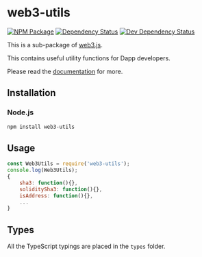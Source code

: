 # web3-utils

[![NPM Package][npm-image]][npm-url] [![Dependency Status][deps-image]][deps-url] [![Dev Dependency Status][deps-dev-image]][deps-dev-url]

This is a sub-package of [web3.js][repo].

This contains useful utility functions for Dapp developers.

Please read the [documentation][docs] for more.

## Installation

### Node.js

```bash
npm install web3-utils
```

## Usage

```js
const Web3Utils = require('web3-utils');
console.log(Web3Utils);
{
    sha3: function(){},
    soliditySha3: function(){},
    isAddress: function(){},
    ...
}
```

## Types

All the TypeScript typings are placed in the `types` folder.

[docs]: http://web3js.readthedocs.io/en/1.0/
[repo]: https://github.com/XinFinOrg/XDC3
[npm-image]: https://img.shields.io/npm/v/web3-utils.svg
[npm-url]: https://npmjs.org/package/web3-utils
[deps-image]: https://david-dm.org/ethereum/web3.js/1.x/status.svg?path=packages/web3-utils
[deps-url]: https://david-dm.org/ethereum/web3.js/1.x?path=packages/web3-utils
[deps-dev-image]: https://david-dm.org/ethereum/web3.js/1.x/dev-status.svg?path=packages/web3-utils
[deps-dev-url]: https://david-dm.org/ethereum/web3.js/1.x?type=dev&path=packages/web3-utils
